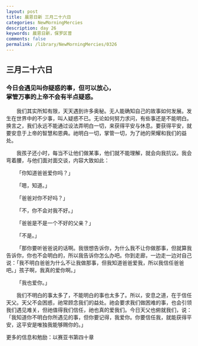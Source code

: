 ```yaml
---
layout: post
title: 晨恩日新 三月二十六日
categories: NewMorningMercies
description: day 26
keywords: 晨恩日新，保罗区普
comments: false
permalink: /library/NewMorningMercies/0326
---
```


## 三月二十六日

### 今日会遇见叫你疑惑的事，但可以放心，<br> 掌管万事的上帝不会有半点疑惑。


&emsp;&emsp;我们其实所知有限，天天遇到许多奥秘。无人能确知自己的故事如何发展。发生在世界中的不少事，叫人疑惑不已。无论如何努力求问，有些事还是不能明白。换言之，我们永远不能通过设法弄明白一切，来获得平安与休息。要获得平安，就要安息于上帝的智慧和恩典。祂明白一切，掌管一切，为了祂的荣耀和我们的益处。

&emsp;&emsp;我孩子还小时，每当不让他们做某事，他们就不能理解，就会向我抗议。我会弯着腰，与他们面对面交谈，内容大致如此：

&emsp;&emsp;「你知道爸爸爱你吗？」

&emsp;&emsp;「嗯，知道。」

&emsp;&emsp;「爸爸对你不好吗？」

&emsp;&emsp;「不，你不会对我不好。」

&emsp;&emsp;「爸爸是不是一个不好的父亲？」

&emsp;&emsp;「不是。」

&emsp;&emsp;「那你要听爸爸说的话啊。我很想告诉你，为什么我不让你做那事，但就算我告诉你，你也不会明白的，所以我告诉你怎么办吧。你到走廊，一边走一边对自己说：「我不明白爸爸为什么不让我做那事，但我知道爸爸爱我，所以我信任爸爸吧。」孩子啊，我真的爱你啊。」

&emsp;&emsp;「我也爱你。」

&emsp;&emsp;我们不明白的事太多了，不能明白的事也太多了。所以，安息之道，在于信任天父。天父不会困惑，祂常顾念我们的益处。祂会要求我们做困难的事，也会引领我们遇见难关，但祂值得我们信任，祂也真的爱我们。今日天父也俯就我们，说：「我知道你不明白你所遇见的事，但你要记得，我爱你。你要信任我，就能获得平安，这平安是唯独我能够赐你的。」

更多的信息和勉励：以赛亚书第四十章